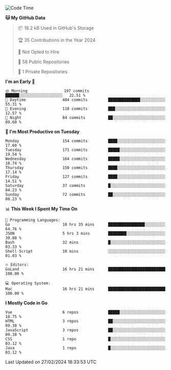 <!--START_SECTION:waka-->
![Code Time](http://img.shields.io/badge/Code%20Time-1%2C020%20hrs%204%20mins-blue)

**🐱 My GitHub Data** 

> 📦 18.2 kB Used in GitHub's Storage 
 > 
> 🏆 35 Contributions in the Year 2024
 > 
> 🚫 Not Opted to Hire
 > 
> 📜 58 Public Repositories 
 > 
> 🔑 1 Private Repositories 
 > 
**I'm an Early 🐤** 

```text
🌞 Morning                197 commits         ██████░░░░░░░░░░░░░░░░░░░   22.51 % 
🌆 Daytime                484 commits         ██████████████░░░░░░░░░░░   55.31 % 
🌃 Evening                110 commits         ███░░░░░░░░░░░░░░░░░░░░░░   12.57 % 
🌙 Night                  84 commits          ██░░░░░░░░░░░░░░░░░░░░░░░   09.60 % 
```
📅 **I'm Most Productive on Tuesday** 

```text
Monday                   154 commits         ████░░░░░░░░░░░░░░░░░░░░░   17.60 % 
Tuesday                  171 commits         █████░░░░░░░░░░░░░░░░░░░░   19.54 % 
Wednesday                164 commits         █████░░░░░░░░░░░░░░░░░░░░   18.74 % 
Thursday                 150 commits         ████░░░░░░░░░░░░░░░░░░░░░   17.14 % 
Friday                   127 commits         ████░░░░░░░░░░░░░░░░░░░░░   14.51 % 
Saturday                 37 commits          █░░░░░░░░░░░░░░░░░░░░░░░░   04.23 % 
Sunday                   72 commits          ██░░░░░░░░░░░░░░░░░░░░░░░   08.23 % 
```


📊 **This Week I Spent My Time On** 

```text
💬 Programming Languages: 
Go                       10 hrs 35 mins      ████████████████░░░░░░░░░   64.76 % 
JSON                     5 hrs 3 mins        ████████░░░░░░░░░░░░░░░░░   30.88 % 
Bash                     32 mins             █░░░░░░░░░░░░░░░░░░░░░░░░   03.33 % 
Shell Script             10 mins             ░░░░░░░░░░░░░░░░░░░░░░░░░   01.03 % 

🔥 Editors: 
GoLand                   16 hrs 21 mins      █████████████████████████   100.00 % 

💻 Operating System: 
Mac                      16 hrs 21 mins      █████████████████████████   100.00 % 
```

**I Mostly Code in Go** 

```text
Vue                      6 repos             █████░░░░░░░░░░░░░░░░░░░░   18.75 % 
HTML                     3 repos             ██░░░░░░░░░░░░░░░░░░░░░░░   09.38 % 
JavaScript               3 repos             ██░░░░░░░░░░░░░░░░░░░░░░░   09.38 % 
CSS                      1 repo              █░░░░░░░░░░░░░░░░░░░░░░░░   03.12 % 
Java                     1 repo              █░░░░░░░░░░░░░░░░░░░░░░░░   03.12 % 
```




 Last Updated on 27/02/2024 18:33:53 UTC
<!--END_SECTION:waka-->
